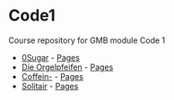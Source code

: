 # Code1
Course repository for GMB module Code 1

- [0Sugar](https://github.com/MatBudimir/0Sugar) - [Pages](https://matbudimir.github.io/0Sugar)
- [Die Orgelpfeifen](https://github.com/DeniseAlicia/Team-Orgelpfeifen) - [Pages](https://denisealicia.github.io/Team-Orgelpfeifen/)
- [Coffein-](https://github.com/MiaGMB/Caffeine-) - [Pages](https://miagmb.github.io/Caffeine-)
- [Solitair](https://github.com/Jussie247/TeamSolitaire) - [Pages](https://jussie247.github.io/Team-Solitaire)
